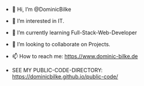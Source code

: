 - 👋 Hi, I’m @DominicBilke
- 👀 I’m interested in IT.
- 🌱 I’m currently learning Full-Stack-Web-Developer
- 💞️ I’m looking to collaborate on Projects.
- 📫 How to reach me: <a href="https.//www.dominic-bilke.de">https.//www.dominic-bilke.de</a>

- SEE MY PUBLIC-CODE-DIRECTORY: <a href="https://dominicbilke.github.io/public-code/">https://dominicbilke.github.io/public-code/</a>
<!---
DominicBilke/DominicBilke is a ✨ special ✨ repository because its `README.md` (this file) appears on your GitHub profile.
You can click the Preview link to take a look at your changes.
--->
